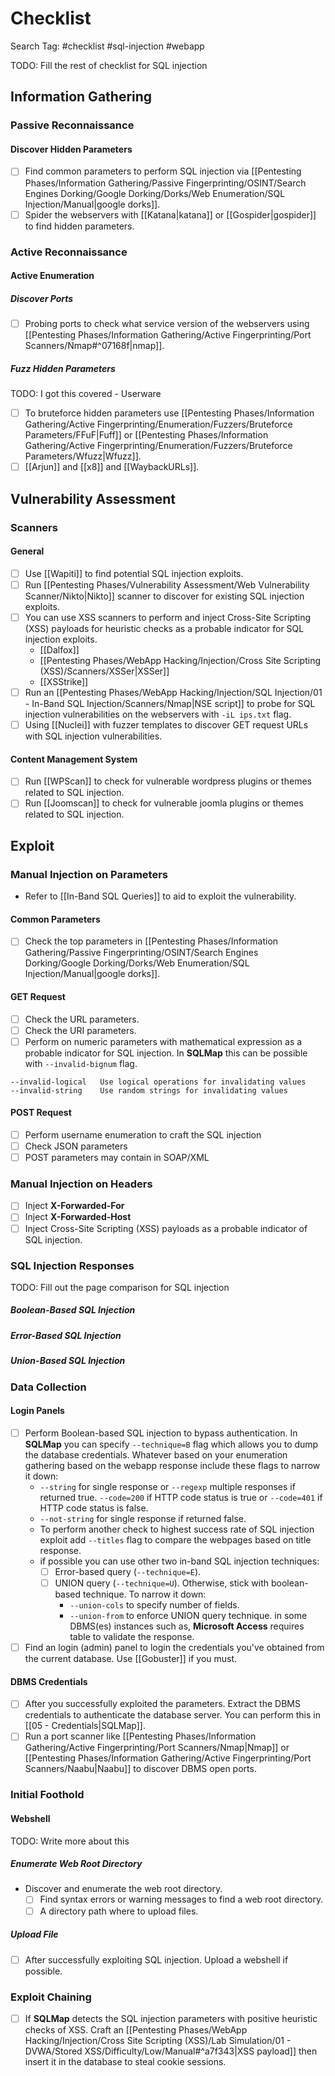 # Checklist

Search Tag: #checklist #sql-injection #webapp

TODO: Fill the rest of checklist for SQL injection

## Information Gathering

### Passive Reconnaissance

#### Discover Hidden Parameters

- [ ] Find common parameters to perform SQL injection via [[Pentesting Phases/Information Gathering/Passive Fingerprinting/OSINT/Search Engines Dorking/Google Dorking/Dorks/Web Enumeration/SQL Injection/Manual|google dorks]].
- [ ] Spider the webservers with [[Katana|katana]] or [[Gospider|gospider]] to find hidden parameters.

### Active Reconnaissance

#### Active Enumeration

##### Discover Ports

- [ ] Probing ports to check what service version of the webservers using [[Pentesting Phases/Information Gathering/Active Fingerprinting/Port Scanners/Nmap#^07168f|nmap]].

##### Fuzz Hidden Parameters

TODO: I got this covered - Userware

- [ ] To bruteforce hidden parameters use [[Pentesting Phases/Information Gathering/Active Fingerprinting/Enumeration/Fuzzers/Bruteforce Parameters/FFuF|Fuff]] or [[Pentesting Phases/Information Gathering/Active Fingerprinting/Enumeration/Fuzzers/Bruteforce Parameters/Wfuzz|Wfuzz]].
- [ ] [[Arjun]] and [[x8]] and [[WaybackURLs]].

## Vulnerability Assessment

### Scanners

#### General

- [ ] Use [[Wapiti]] to find potential SQL injection exploits.
- [ ] Run [[Pentesting Phases/Vulnerability Assessment/Web Vulnerability Scanner/Nikto|Nikto]] scanner to discover for existing SQL injection exploits.
- [ ] You can use XSS scanners to perform and inject Cross-Site Scripting (XSS) payloads for heuristic checks as a probable indicator for SQL injection exploits.
	- [[Dalfox]]
	- [[Pentesting Phases/WebApp Hacking/Injection/Cross Site Scripting (XSS)/Scanners/XSSer|XSSer]]
	- [[XSStrike]]
- [ ] Run an [[Pentesting Phases/WebApp Hacking/Injection/SQL Injection/01 - In-Band SQL Injection/Scanners/Nmap|NSE script]] to probe for SQL injection vulnerabilities on the webservers with `-iL ips.txt` flag.
- [ ] Using [[Nuclei]] with fuzzer templates to discover GET request URLs with SQL injection vulnerabilities.

#### Content Management System

- [ ] Run [[WPScan]] to check for vulnerable wordpress plugins or themes related to SQL injection.
- [ ] Run [[Joomscan]] to check for vulnerable joomla plugins or themes related to SQL injection.

## Exploit

### Manual Injection on Parameters

- Refer to [[In-Band SQL Queries]] to aid to exploit the vulnerability.

#### Common Parameters

- [ ] Check the top parameters in [[Pentesting Phases/Information Gathering/Passive Fingerprinting/OSINT/Search Engines Dorking/Google Dorking/Dorks/Web Enumeration/SQL Injection/Manual|google dorks]].

#### GET Request

- [ ] Check the URL parameters.
- [ ] Check the URI parameters.
- [ ] Perform on numeric parameters with mathematical expression as a probable indicator for SQL injection. In **SQLMap** this can be possible with `--invalid-bignum` flag.

```
--invalid-logical   Use logical operations for invalidating values
--invalid-string    Use random strings for invalidating values
```

#### POST Request

- [ ] Perform username enumeration to craft the SQL injection
- [ ] Check JSON parameters
- [ ] POST parameters may contain in SOAP/XML

### Manual Injection on Headers

- [ ] Inject **X-Forwarded-For**
- [ ] Inject **X-Forwarded-Host**
- [ ] Inject Cross-Site Scripting (XSS) payloads as a probable indicator of SQL injection.

### SQL Injection Responses

TODO: Fill out the page comparison for SQL injection

##### Boolean-Based SQL Injection

##### Error-Based SQL Injection

##### Union-Based SQL Injection


### Data Collection

#### Login Panels

- [ ] Perform Boolean-based SQL injection to bypass authentication. In **SQLMap** you can specify `--technique=B` flag which allows you to dump the database credentials. Whatever based on your enumeration gathering based on the webapp response include these flags to narrow it down: 
	-  `--string` for single response or `--regexp` multiple responses if returned true. `--code=200` if HTTP code status is true or `--code=401` if HTTP code status is false.
	- `--not-string` for single response if returned false.
	- To perform another check to highest success rate of SQL injection exploit add `--titles` flag to compare the webpages based on title response.
	- if possible you can use other two in-band SQL injection techniques:
		- [ ] Error-based query (`--technique=E`).
		- [ ] UNION query (`--technique=U`). Otherwise, stick with boolean-based technique. To narrow it down:
			- `--union-cols` to specify number of fields.
			- `--union-from` to enforce UNION query technique. in some DBMS(es) instances such as, **Microsoft Access** requires table to validate the response.
- [ ] Find an login (admin) panel to login the credentials you've obtained from the current database. Use [[Gobuster]] if you must.

#### DBMS Credentials

- [ ] After you successfully exploited the parameters. Extract the DBMS credentials to authenticate the database server. You can perform this in [[05 - Credentials|SQLMap]].
- [ ] Run a port scanner like [[Pentesting Phases/Information Gathering/Active Fingerprinting/Port Scanners/Nmap|Nmap]] or [[Pentesting Phases/Information Gathering/Active Fingerprinting/Port Scanners/Naabu|Naabu]] to discover DBMS open ports.

### Initial Foothold

#### Webshell

TODO: Write more about this

##### Enumerate Web Root Directory

- Discover and enumerate the web root directory.
	- [ ] Find syntax errors or warning messages to find a web root directory.
	- [ ] A directory path where to upload files.

##### Upload File

- [ ] After successfully exploiting SQL injection. Upload a webshell if possible.

### Exploit Chaining

- [ ] If **SQLMap** detects the SQL injection parameters with positive heuristic checks of XSS. Craft an [[Pentesting Phases/WebApp Hacking/Injection/Cross Site Scripting (XSS)/Lab Simulation/01 - DVWA/Stored XSS/Difficulty/Low/Manual#^a7f343|XSS payload]] then insert it in the database to steal cookie sessions.